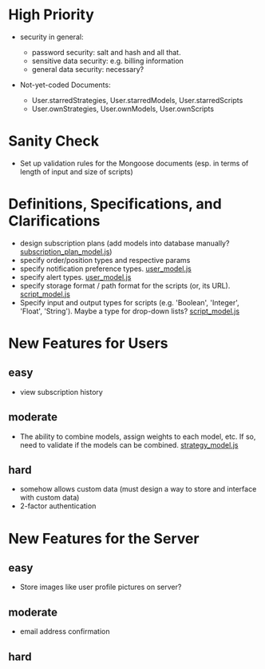 # High Priority

* security in general:
  * password security: salt and hash and all that.
  * sensitive data security: e.g. billing information
  * general data security: necessary?

* Not-yet-coded Documents:
  * User.starredStrategies, User.starredModels, User.starredScripts
  * User.ownStrategies, User.ownModels, User.ownScripts


# Sanity Check

* Set up validation rules for the Mongoose documents (esp. in terms of length of input and size of scripts)


# Definitions, Specifications, and Clarifications

* design subscription plans (add models into database manually? [subscription_plan_model.js](.\src\models\subscription_plan_model.js))
* specify order/position types and respective params
* specify notification preference types. [user_model.js](.\src\models\user_model.js)
* specify alert types. [user_model.js](.\src\models\user_model.js)
* specify storage format / path format for the scripts (or, its URL). [script_model.js](.\src\models\script_model.js)
* Specify input and output types for scripts (e.g. 'Boolean', 'Integer', 'Float', 'String'). Maybe a type for drop-down lists? [script_model.js](.\src\models\script_model.js)


# New Features for Users

## easy
* view subscription history

## moderate
* The ability to combine models, assign weights to each model, etc. If so, need to validate if the models can be combined. [strategy_model.js](.\src\models\strategy_model.js)

## hard
* somehow allows custom data (must design a way to store and interface with custom data)
* 2-factor authentication


# New Features for the Server

## easy
* Store images like user profile pictures on server?

## moderate
* email address confirmation

## hard





